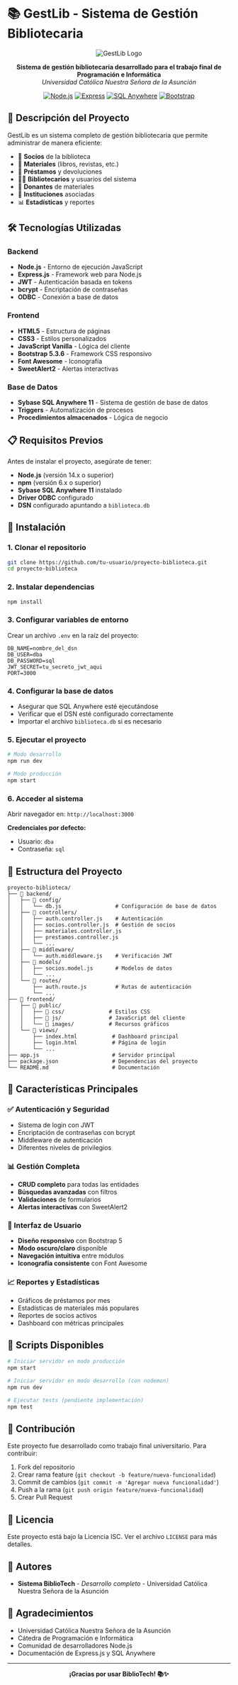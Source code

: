 # 📚 GestLib - Sistema de Gestión Bibliotecaria

<div align="center">

![GestLib Logo](frontend/public/images/index.png)

**Sistema de gestión bibliotecaria desarrollado para el trabajo final de Programación e Informática**  
*Universidad Católica Nuestra Señora de la Asunción*

[![Node.js](https://img.shields.io/badge/Node.js-18.x-green)](https://nodejs.org/)
[![Express](https://img.shields.io/badge/Express-4.21.2-blue)](https://expressjs.com/)
[![SQL Anywhere](https://img.shields.io/badge/SQL%20Anywhere-11-orange)](https://www.sap.com/products/sql-anywhere.html)
[![Bootstrap](https://img.shields.io/badge/Bootstrap-5.3.6-purple)](https://getbootstrap.com/)

</div>

## 🎯 Descripción del Proyecto

GestLib es un sistema completo de gestión bibliotecaria que permite administrar de manera eficiente:

- 👥 **Socios** de la biblioteca
- 📖 **Materiales** (libros, revistas, etc.)
- 🔄 **Préstamos** y devoluciones
- 👨‍💼 **Bibliotecarios** y usuarios del sistema
- 🎁 **Donantes** de materiales
- 🏢 **Instituciones** asociadas
- 📊 **Estadísticas** y reportes

## 🛠️ Tecnologías Utilizadas

### Backend
- **Node.js** - Entorno de ejecución JavaScript
- **Express.js** - Framework web para Node.js
- **JWT** - Autenticación basada en tokens
- **bcrypt** - Encriptación de contraseñas
- **ODBC** - Conexión a base de datos

### Frontend
- **HTML5** - Estructura de páginas
- **CSS3** - Estilos personalizados
- **JavaScript Vanilla** - Lógica del cliente
- **Bootstrap 5.3.6** - Framework CSS responsivo
- **Font Awesome** - Iconografía
- **SweetAlert2** - Alertas interactivas

### Base de Datos
- **Sybase SQL Anywhere 11** - Sistema de gestión de base de datos
- **Triggers** - Automatización de procesos
- **Procedimientos almacenados** - Lógica de negocio

## 📋 Requisitos Previos

Antes de instalar el proyecto, asegúrate de tener:

- **Node.js** (versión 14.x o superior)
- **npm** (versión 6.x o superior)
- **Sybase SQL Anywhere 11** instalado
- **Driver ODBC** configurado
- **DSN** configurado apuntando a `biblioteca.db`

## 🚀 Instalación

### 1. Clonar el repositorio
```bash
git clone https://github.com/tu-usuario/proyecto-biblioteca.git
cd proyecto-biblioteca
```

### 2. Instalar dependencias
```bash
npm install
```

### 3. Configurar variables de entorno
Crear un archivo `.env` en la raíz del proyecto:
```env
DB_NAME=nombre_del_dsn
DB_USER=dba
DB_PASSWORD=sql
JWT_SECRET=tu_secreto_jwt_aqui
PORT=3000
```

### 4. Configurar la base de datos
- Asegurar que SQL Anywhere esté ejecutándose
- Verificar que el DSN esté configurado correctamente
- Importar el archivo `biblioteca.db` si es necesario

### 5. Ejecutar el proyecto
```bash
# Modo desarrollo
npm run dev

# Modo producción
npm start
```

### 6. Acceder al sistema
Abrir navegador en: `http://localhost:3000`

**Credenciales por defecto:**
- Usuario: `dba`
- Contraseña: `sql`

## 📁 Estructura del Proyecto

```
proyecto-biblioteca/
├── 📁 backend/
│   ├── 📁 config/
│   │   └── db.js                 # Configuración de base de datos
│   ├── 📁 controllers/
│   │   ├── auth.controller.js    # Autenticación
│   │   ├── socios.controller.js  # Gestión de socios
│   │   ├── materiales.controller.js
│   │   ├── prestamos.controller.js
│   │   └── ...
│   ├── 📁 middleware/
│   │   └── auth.middleware.js    # Verificación JWT
│   ├── 📁 models/
│   │   ├── socios.model.js       # Modelos de datos
│   │   └── ...
│   └── 📁 routes/
│       ├── auth.route.js         # Rutas de autenticación
│       └── ...
├── 📁 frontend/
│   ├── 📁 public/
│   │   ├── 📁 css/              # Estilos CSS
│   │   ├── 📁 js/               # JavaScript del cliente
│   │   └── 📁 images/           # Recursos gráficos
│   └── 📁 views/
│       ├── index.html           # Dashboard principal
│       ├── login.html           # Página de login
│       └── ...
├── app.js                       # Servidor principal
├── package.json                 # Dependencias del proyecto
└── README.md                    # Documentación
```

## 🔑 Características Principales

### ✅ Autenticación y Seguridad
- Sistema de login con JWT
- Encriptación de contraseñas con bcrypt
- Middleware de autenticación
- Diferentes niveles de privilegios

### 📊 Gestión Completa
- **CRUD completo** para todas las entidades
- **Búsquedas avanzadas** con filtros
- **Validaciones** de formularios
- **Alertas interactivas** con SweetAlert2

### 🎨 Interfaz de Usuario
- **Diseño responsivo** con Bootstrap 5
- **Modo oscuro/claro** disponible
- **Navegación intuitiva** entre módulos
- **Iconografía consistente** con Font Awesome

### 📈 Reportes y Estadísticas
- Gráficos de préstamos por mes
- Estadísticas de materiales más populares
- Reportes de socios activos
- Dashboard con métricas principales

## 🔧 Scripts Disponibles

```bash
# Iniciar servidor en modo producción
npm start

# Iniciar servidor en modo desarrollo (con nodemon)
npm run dev

# Ejecutar tests (pendiente implementación)
npm test
```

## 🤝 Contribución

Este proyecto fue desarrollado como trabajo final universitario. Para contribuir:

1. Fork del repositorio
2. Crear rama feature (`git checkout -b feature/nueva-funcionalidad`)
3. Commit de cambios (`git commit -m 'Agregar nueva funcionalidad'`)
4. Push a la rama (`git push origin feature/nueva-funcionalidad`)
5. Crear Pull Request

## 📝 Licencia

Este proyecto está bajo la Licencia ISC. Ver el archivo `LICENSE` para más detalles.

## 👥 Autores

- **Sistema BiblioTech** - *Desarrollo completo* - Universidad Católica Nuestra Señora de la Asunción

## 🙏 Agradecimientos

- Universidad Católica Nuestra Señora de la Asunción
- Cátedra de Programación e Informática
- Comunidad de desarrolladores Node.js
- Documentación de Express.js y SQL Anywhere

---

<div align="center">
<strong>¡Gracias por usar BiblioTech! 📚✨</strong>
</div>